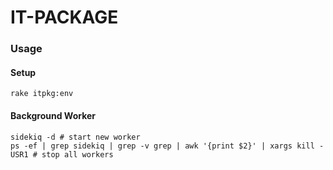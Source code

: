 IT-PACKAGE
=====

### Usage

#### Setup
    rake itpkg:env

#### Background Worker
    sidekiq -d # start new worker
    ps -ef | grep sidekiq | grep -v grep | awk '{print $2}' | xargs kill -USR1 # stop all workers
